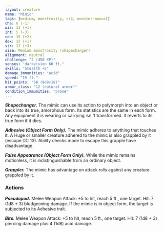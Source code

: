 ```yaml
---
layout: creature
name: "Mimic"
tags: [medium, monstrosity, cr2, monster-manual]
cha: 8 (-1)
wis: 13 (+1)
int: 5 (-3)
con: 15 (+2)
dex: 12 (+1)
str: 17 (+3)
size: Medium monstrosity (shapechanger)
alignment: neutral
challenge: "2 (450 XP)"
senses: "darkvision 60 ft."
skills: "Stealth +5"
damage_immunities: "acid"
speed: "15 ft."
hit_points: "58 (9d8+18)"
armor_class: "12 (natural armor)"
condition_immunities: "prone"
---
```


***Shapechanger.*** The mimic can use its action to polymorph into an object or back into its true, amorphous form. Its statistics are the same in each form. Any equipment it is wearing or carrying isn 't transformed. It reverts to its true form if it dies.

***Adhesive (Object Form Only).*** The mimic adheres to anything that touches it. A Huge or smaller creature adhered to the mimic is also grappled by it (escape DC 13). Ability checks made to escape this grapple have disadvantage.

***False Appearance (Object Form Only).*** While the mimic remains motionless, it is indistinguishable from an ordinary object.

***Grappler.*** The mimic has advantage on attack rolls against any creature grappled by it.

### Actions

***Pseudopod.*** Melee Weapon Attack: +5 to hit, reach 5 ft., one target. Hit: 7 (1d8 + 3) bludgeoning damage. If the mimic is in object form, the target is subjected to its Adhesive trait.

***Bite.*** Melee Weapon Attack: +5 to hit, reach 5 ft., one target. Hit: 7 (1d8 + 3) piercing damage plus 4 (1d8) acid damage.